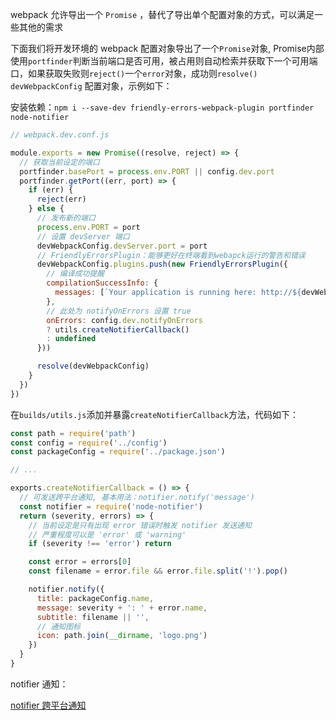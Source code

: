 webpack 允许导出一个 `Promise` ，替代了导出单个配置对象的方式，可以满足一些其他的需求

下面我们将开发环境的 webpack 配置对象导出了一个`Promise`对象, Promise内部使用`portfinder`判断当前端口是否可用，被占用则自动检索并获取下一个可用端口，如果获取失败则`reject()`一个`error`对象，成功则`resolve()` `devWebpackConfig` 配置对象，示例如下：

安装依赖：`npm i --save-dev friendly-errors-webpack-plugin portfinder node-notifier`

``` js
// webpack.dev.conf.js

module.exports = new Promise((resolve, reject) => {
  // 获取当前设定的端口
  portfinder.basePort = process.env.PORT || config.dev.port
  portfinder.getPort((err, port) => {
    if (err) {
      reject(err)
    } else {
      // 发布新的端口
      process.env.PORT = port
      // 设置 devServer 端口
      devWebpackConfig.devServer.port = port
      // FriendlyErrorsPlugin：能够更好在终端看到webapck运行的警告和错误
      devWebpackConfig.plugins.push(new FriendlyErrorsPlugin({
        // 编译成功提醒
        compilationSuccessInfo: {
          messages: [`Your application is running here: http://${devWebpackConfig.devServer.host}:${port}`],
        },
        // 此处为 notifyOnErrors 设置 true
        onErrors: config.dev.notifyOnErrors
        ? utils.createNotifierCallback()
        : undefined
      }))

      resolve(devWebpackConfig)
    }
  })
})
```

在`builds/utils.js`添加并暴露`createNotifierCallback`方法，代码如下：

``` js
const path = require('path')
const config = require('../config')
const packageConfig = require('../package.json')

// ...

exports.createNotifierCallback = () => {
  // 可发送跨平台通知, 基本用法：notifier.notify('message')
  const notifier = require('node-notifier')
  return (severity, errors) => {
    // 当前设定是只有出现 error 错误时触发 notifier 发送通知
    // 严重程度可以是 'error' 或 'warning'
    if (severity !== 'error') return

    const error = errors[0]
    const filename = error.file && error.file.split('!').pop()

    notifier.notify({
      title: packageConfig.name,
      message: severity + ': ' + error.name,
      subtitle: filename || '',
      // 通知图标
      icon: path.join(__dirname, 'logo.png')
    })
  }
}
```


notifier 通知：

[notifier 跨平台通知](./images/notifier.jpeg)